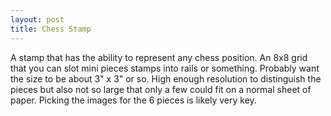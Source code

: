 ```yaml
---
layout: post
title: Chess Stamp
---
```


A stamp that has the ability to represent any chess position.
An 8x8 grid that you can slot mini pieces stamps into rails or something.
Probably want the size to be about 3" x 3" or so.
High enough resolution to distinguish the pieces but also not so large that only a few could fit on a normal sheet of paper.
Picking the images for the 6 pieces is likely very key.
